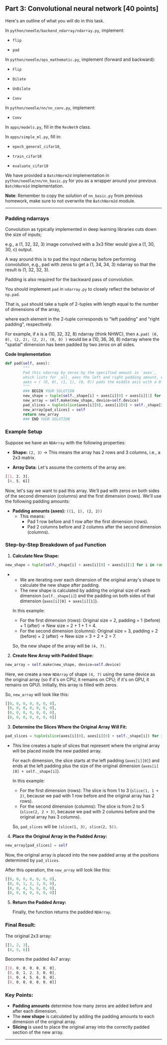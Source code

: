 
## Part 3: Convolutional neural network [40 points]

Here's an outline of what you will do in this task.


In `python/needle/backend_ndarray/ndarray.py`, implement:

- `flip`

- `pad`

  
In `python/needle/ops_mathematic.py`, implement (forward and backward):

- `Flip`

- `Dilate`

- `UnDilate`

- `Conv`


In `python/needle/nn/nn_conv.py`, implement:

- `Conv`

  

In `apps/models.py`, fill in the `ResNet9` class.

  
In `apps/simple_ml.py`, fill in:

- `epoch_general_cifar10`,

- `train_cifar10`

- `evaluate_cifar10`

  

We have provided a `BatchNorm2d` implementation in `python/needle/nn/nn_basic.py` for you as a wrapper around your previous `BatchNorm1d` implementation.

  

**Note**: Remember to copy the solution of `nn_basic.py` from previous homework, make sure to not overwrite the `BatchNorm2d` module.

___

### Padding ndarrays

  

Convolution as typically implemented in deep learning libraries cuts down the size of inputs;

e.g., a (1, 32, 32, 3) image convolved with a 3x3 filter would give a (1, 30, 30, c) output.

A way around this is to pad the input ndarray before performing convolution, e.g., pad with zeros to get a (1, 34, 34, 3) ndarray so that the result is (1, 32, 32, 3).

  

Padding is also required for the backward pass of convolution.

  

You should implement `pad` in `ndarray.py` to closely reflect the behavior of `np.pad`.

That is, `pad` should take a tuple of 2-tuples with length equal to the number of dimensions of the array,

where each element in the 2-tuple corresponds to "left padding" and "right padding", respectively.

For example, if `A` is a (10, 32, 32, 8) ndarray (think NHWC), then `A.pad( (0, 0), (2, 2), (2, 2), (0, 0) )` would be a (10, 36, 36, 8) ndarray where the "spatial" dimension has been padded by two zeros on all sides.

**Code Implementation**

```python
def pad(self, axes):
        """
        Pad this ndarray by zeros by the specified amount in `axes`,
        which lists for _all_ axes the left and right padding amount, e.g.,
        axes = ( (0, 0), (1, 1), (0, 0)) pads the middle axis with a 0 on the left and right side.
        """
        ### BEGIN YOUR SOLUTION
        new_shape = tuple(self._shape[i] + axes[i][0] + axes[i][1] for i in range(len(self._shape)))
        new_array = self.make(new_shape, device=self.device)
        pad_slices = tuple(slice(axes[i][0], axes[i][0] + self._shape[i]) for i in range(len(self._shape)))
        new_array[pad_slices] = self
        return new_array
        ### END YOUR SOLUTION
```

### Example Setup

Suppose we have an `NDArray` with the following properties:

-   **Shape:** `(2, 3)` → This means the array has 2 rows and 3 columns, i.e., a 2x3 matrix.
    
-   **Array Data:** Let's assume the contents of the array are:
```css
[[1, 2, 3],
 [4, 5, 6]]
```
Now, let's say we want to pad this array. We'll pad with zeros on both sides of the second dimension (columns) and the first dimension (rows). We'll use the following padding amounts:

-   **Padding amounts (axes):** `((1, 1), (2, 2))`
    -   This means:
        -   Pad 1 row before and 1 row after the first dimension (rows).
        -   Pad 2 columns before and 2 columns after the second dimension (columns).

### Step-by-Step Breakdown of `pad` Function

1.  **Calculate New Shape:**
```python
new_shape = tuple(self._shape[i] + axes[i][0] + axes[i][1] for i in range(len(self._shape)))
```
-   -   We are iterating over each dimension of the original array's shape to calculate the new shape after padding.
    -   The new shape is calculated by adding the original size of each dimension (`self._shape[i]`) and the padding on both sides of that dimension (`axes[i][0] + axes[i][1]`).
    
    In this example:
    
    -   For the first dimension (rows): Original size = 2, padding = 1 (before) + 1 (after) → New size = 2 + 1 + 1 = 4.
    -   For the second dimension (columns): Original size = 3, padding = 2 (before) + 2 (after) → New size = 3 + 2 + 2 = 7.
    
    So, the new shape of the array will be `(4, 7)`.
2.  **Create New Array with Padded Shape:**
```python
new_array = self.make(new_shape, device=self.device)
```
Here, we create a new `NDArray` of shape `(4, 7)` using the same device as the original array (so if it's on CPU, it remains on CPU; if it's on GPU, it remains on GPU). Initially, this array is filled with zeros.

So, `new_array` will look like this:
```python
[[0, 0, 0, 0, 0, 0, 0],
 [0, 0, 0, 0, 0, 0, 0],
 [0, 0, 0, 0, 0, 0, 0],
 [0, 0, 0, 0, 0, 0, 0]]
```
3.  **Determine the Slices Where the Original Array Will Fit:**
```python
pad_slices = tuple(slice(axes[i][0], axes[i][0] + self._shape[i]) for i in range(len(self._shape)))
```
-   This line creates a tuple of slices that represent where the original array will be placed inside the new padded array.
    
    For each dimension, the slice starts at the left padding (`axes[i][0]`) and ends at the left padding plus the size of the original dimension (`axes[i][0] + self._shape[i]`).
    
    In this example:
    
    -   For the first dimension (rows): The slice is from 1 to 3 (`slice(1, 1 + 2)`, because we pad with 1 row before and the original array has 2 rows).
    -   For the second dimension (columns): The slice is from 2 to 5 (`slice(2, 2 + 3)`, because we pad with 2 columns before and the original array has 3 columns).
    
    So, `pad_slices` will be `(slice(1, 3), slice(2, 5))`.
    
4.   **Place the Original Array in the Padded Array:**
```python
new_array[pad_slices] = self
```
Now, the original array is placed into the new padded array at the positions determined by `pad_slices`.

After this operation, the `new_array` will look like this:
```python
[[0, 0, 0, 0, 0, 0, 0],
 [0, 0, 1, 2, 3, 0, 0],
 [0, 0, 4, 5, 6, 0, 0],
 [0, 0, 0, 0, 0, 0, 0]]
```
5.  **Return the Padded Array:**
    
    Finally, the function returns the padded `NDArray`.
    

### Final Result:

The original 2x3 array:

```python
[[1, 2, 3],
 [4, 5, 6]]
```
Becomes the padded 4x7 array:
```css
[[0, 0, 0, 0, 0, 0, 0],
 [0, 0, 1, 2, 3, 0, 0],
 [0, 0, 4, 5, 6, 0, 0],
 [0, 0, 0, 0, 0, 0, 0]]
```
### Key Points:

-   **Padding amounts** determine how many zeros are added before and after each dimension.
-   The **new shape** is calculated by adding the padding amounts to each dimension of the original array.
-   **Slicing** is used to place the original array into the correctly padded section of the new array.
___
